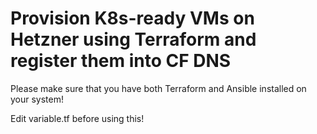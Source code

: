 # Provision K8s-ready VMs on Hetzner using Terraform and register them into CF DNS

Please make sure that you have both Terraform and Ansible installed on your system!  

Edit variable.tf before using this!
